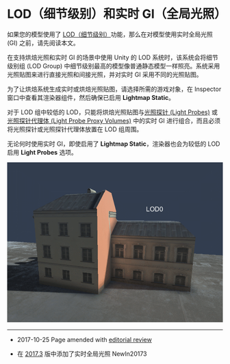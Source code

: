 # LOD（细节级别）和实时 GI（全局光照）

如果您的模型使用了 [LOD（细节级别）](LevelOfDetail.html)功能，那么在对模型使用实时全局光照 (GI) 之前，请先阅读本文。

在支持烘焙光照和实时 GI 的场景中使用 Unity 的 LOD 系统时，该系统会将细节级别组 (LOD Group) 中细节级别最高的模型像普通静态模型一样照亮。系统采用光照贴图来进行直接光照和间接光照，并对实时 GI 采用不同的光照贴图。

为了让烘焙系统生成实时或烘焙光照贴图，请选择所需的游戏对象，在 Inspector 窗口中查看其渲染器组件，然后确保已启用 __Lightmap Static__。

对于 LOD 组中较低的 LOD，只能将烘焙光照贴图与[光照探针 (Light Probes)](LightProbes.html) 或[光照探针代理体 (Light Probe Proxy Volumes)](class-LightProbeProxyVolume.html) 中的实时 GI 进行组合，而且必须将光照探针或光照探针代理体放置在 LOD 组周围。

无论何时使用实时 GI，即使启用了 __Lightmap Static__，渲染器也会为较低的 LOD 启用 __Light Probes__ 选项。

![这段动画显示了实时环境颜色如何影响较低 LOD 使用的实时 GI](../uploads/Main/LODRealtimeGI.gif)

---

* <span class="page-edit">2017-10-25  Page amended with [editorial review](DocumentationEditorialReview.html)
</span>

* <span class="page-history">在 [2017.3](https://docs.unity3d.com/2017.3/Documentation/Manual/30_search.html?q=newin20173) 版中添加了实时全局光照 <span class="search-words">NewIn20173</span></span>
